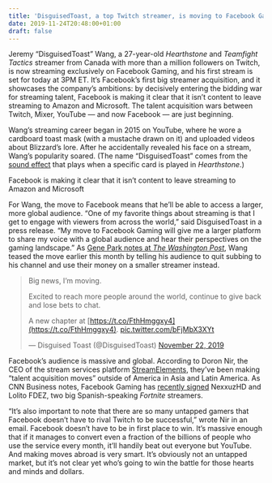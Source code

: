 ```yaml
---
title: 'DisguisedToast, a top Twitch streamer, is moving to Facebook Gaming'
date: 2019-11-24T20:48:00+01:00
draft: false
---
```


  

Jeremy “DisguisedToast” Wang, a 27-year-old _Hearthstone_ and _Teamfight Tactics_ streamer from Canada with more than a million followers on Twitch, is now streaming exclusively on Facebook Gaming, and his first stream is set for today at 3PM ET. It’s Facebook’s first big streamer acquisition, and it showcases the company’s ambitions: by decisively entering the bidding war for streaming talent, Facebook is making it clear that it isn’t content to leave streaming to Amazon and Microsoft. The talent acquisition wars between Twitch, Mixer, YouTube — and now Facebook — are just beginning.

  

Wang’s streaming career began in 2015 on YouTube, where he wore a cardboard toast mask (with a mustache drawn on it) and uploaded videos about Blizzard’s lore. After he accidentally revealed his face on a stream, Wang’s popularity soared. (The name “DisguisedToast” comes from the [sound effect](https://www.youtube.com/watch?v=j7GpOeTE7f8) that plays when a specific card is played in _Hearthstone_.)

  

Facebook is making it clear that it isn’t content to leave streaming to Amazon and Microsoft

  

For Wang, the move to Facebook means that he’ll be able to access a larger, more global audience. “One of my favorite things about streaming is that I get to engage with viewers from across the world,” said DisguisedToast in a press release. “My move to Facebook Gaming will give me a larger platform to share my voice with a global audience and hear their perspectives on the gaming landscape.” As [Gene Park notes at _The Washington Post_](https://www.washingtonpost.com/video-games/2019/11/22/facebook-enters-streamer-bidding-wars-signs-disguised-toast/), Wang teased the move earlier this month by telling his audience to quit subbing to his channel and use their money on a smaller streamer instead.

  

  

>   
> 
> Big news, I’m moving.  
>   
> Excited to reach more people around the world, continue to give back and lose bets to chat.  
>   
> A new chapter at [https://t.co/FthHmggxy4](https://t.co/FthHmggxy4). [pic.twitter.com/bFjMbX3XYt](https://t.co/bFjMbX3XYt)
> 
> — Disguised Toast (@DisguisedToast) [November 22, 2019](https://twitter.com/DisguisedToast/status/1197892496694472704?ref_src=twsrc%5Etfw)  

  
  

  

Facebook’s audience is massive and global. According to Doron Nir, the CEO of the stream services platform [StreamElements](http://www.streamelements.com/), they’ve been making “talent acquisition moves” outside of America in Asia and Latin America. As CNN Business notes, Facebook Gaming has [recently signed](https://www.cnn.com/2019/11/22/tech/facebook-gaming-disguised-toast/index.html) NexxuzHD and Lolito FDEZ, two big Spanish-speaking _Fortnite_ streamers.

  

“It’s also important to note that there are so many untapped gamers that Facebook doesn’t have to rival Twitch to be successful,” wrote Nir in an email. Facebook doesn’t have to be in first place to win. It’s massive enough that if it manages to convert even a fraction of the billions of people who use the service every month, it’ll handily beat out everyone but YouTube. And making moves abroad is very smart. It’s obviously not an untapped market, but it’s not clear yet who’s going to win the battle for those hearts and minds and dollars.